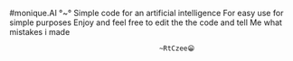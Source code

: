 #monique.AI
°~° Simple code for an artificial intelligence 
For easy use for simple purposes 
Enjoy and feel free to edit the the code and tell
Me what mistakes i made


                                         ~RtCzee😁



